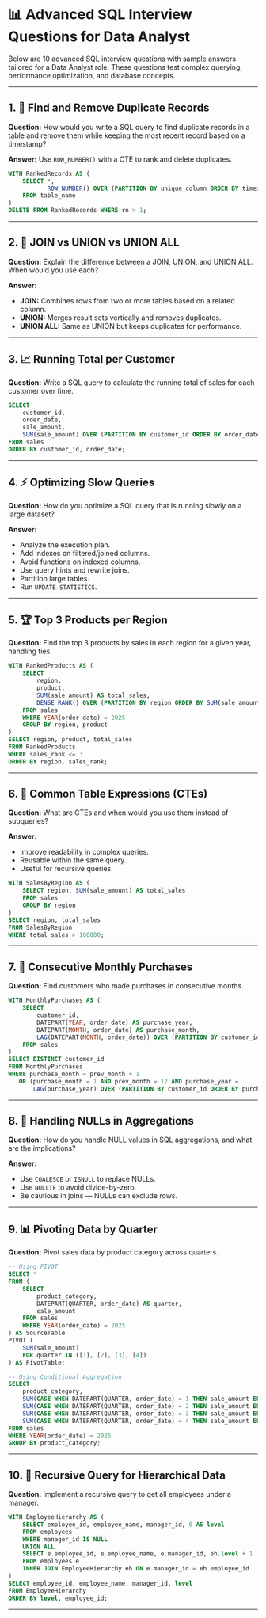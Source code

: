 
# 📊 Advanced SQL Interview Questions for Data Analyst

Below are 10 advanced SQL interview questions with sample answers tailored for a Data Analyst role. These questions test complex querying, performance optimization, and database concepts.

---

## 1. 🔁 Find and Remove Duplicate Records

**Question:** How would you write a SQL query to find duplicate records in a table and remove them while keeping the most recent record based on a timestamp?

**Answer:** Use `ROW_NUMBER()` with a CTE to rank and delete duplicates.

```sql
WITH RankedRecords AS (
    SELECT *,
           ROW_NUMBER() OVER (PARTITION BY unique_column ORDER BY timestamp_column DESC) AS rn
    FROM table_name
)
DELETE FROM RankedRecords WHERE rn > 1;
```

---

## 2. 🔗 JOIN vs UNION vs UNION ALL

**Question:** Explain the difference between a JOIN, UNION, and UNION ALL. When would you use each?

**Answer:**

- **JOIN:** Combines rows from two or more tables based on a related column.
- **UNION:** Merges result sets vertically and removes duplicates.
- **UNION ALL:** Same as UNION but keeps duplicates for performance.

---

## 3. 📈 Running Total per Customer

**Question:** Write a SQL query to calculate the running total of sales for each customer over time.

```sql
SELECT 
    customer_id,
    order_date,
    sale_amount,
    SUM(sale_amount) OVER (PARTITION BY customer_id ORDER BY order_date) AS running_total
FROM sales
ORDER BY customer_id, order_date;
```

---

## 4. ⚡ Optimizing Slow Queries

**Question:** How do you optimize a SQL query that is running slowly on a large dataset?

**Answer:**
- Analyze the execution plan.
- Add indexes on filtered/joined columns.
- Avoid functions on indexed columns.
- Use query hints and rewrite joins.
- Partition large tables.
- Run `UPDATE STATISTICS`.

---

## 5. 🏆 Top 3 Products per Region

**Question:** Find the top 3 products by sales in each region for a given year, handling ties.

```sql
WITH RankedProducts AS (
    SELECT 
        region,
        product,
        SUM(sale_amount) AS total_sales,
        DENSE_RANK() OVER (PARTITION BY region ORDER BY SUM(sale_amount) DESC) AS sales_rank
    FROM sales
    WHERE YEAR(order_date) = 2025
    GROUP BY region, product
)
SELECT region, product, total_sales
FROM RankedProducts
WHERE sales_rank <= 3
ORDER BY region, sales_rank;
```

---

## 6. 🧱 Common Table Expressions (CTEs)

**Question:** What are CTEs and when would you use them instead of subqueries?

**Answer:**
- Improve readability in complex queries.
- Reusable within the same query.
- Useful for recursive queries.

```sql
WITH SalesByRegion AS (
    SELECT region, SUM(sale_amount) AS total_sales
    FROM sales
    GROUP BY region
)
SELECT region, total_sales
FROM SalesByRegion
WHERE total_sales > 100000;
```

---

## 7. 📅 Consecutive Monthly Purchases

**Question:** Find customers who made purchases in consecutive months.

```sql
WITH MonthlyPurchases AS (
    SELECT 
        customer_id,
        DATEPART(YEAR, order_date) AS purchase_year,
        DATEPART(MONTH, order_date) AS purchase_month,
        LAG(DATEPART(MONTH, order_date)) OVER (PARTITION BY customer_id ORDER BY order_date) AS prev_month
    FROM sales
)
SELECT DISTINCT customer_id
FROM MonthlyPurchases
WHERE purchase_month = prev_month + 1
   OR (purchase_month = 1 AND prev_month = 12 AND purchase_year = 
       LAG(purchase_year) OVER (PARTITION BY customer_id ORDER BY purchase_year, purchase_month) + 1);
```

---

## 8. 🚫 Handling NULLs in Aggregations

**Question:** How do you handle NULL values in SQL aggregations, and what are the implications?

**Answer:**
- Use `COALESCE` or `ISNULL` to replace NULLs.
- Use `NULLIF` to avoid divide-by-zero.
- Be cautious in joins — NULLs can exclude rows.

---

## 9. 📊 Pivoting Data by Quarter

**Question:** Pivot sales data by product category across quarters.

```sql
-- Using PIVOT
SELECT *
FROM (
    SELECT 
        product_category,
        DATEPART(QUARTER, order_date) AS quarter,
        sale_amount
    FROM sales
    WHERE YEAR(order_date) = 2025
) AS SourceTable
PIVOT (
    SUM(sale_amount)
    FOR quarter IN ([1], [2], [3], [4])
) AS PivotTable;

-- Using Conditional Aggregation
SELECT 
    product_category,
    SUM(CASE WHEN DATEPART(QUARTER, order_date) = 1 THEN sale_amount ELSE 0 END) AS Q1,
    SUM(CASE WHEN DATEPART(QUARTER, order_date) = 2 THEN sale_amount ELSE 0 END) AS Q2,
    SUM(CASE WHEN DATEPART(QUARTER, order_date) = 3 THEN sale_amount ELSE 0 END) AS Q3,
    SUM(CASE WHEN DATEPART(QUARTER, order_date) = 4 THEN sale_amount ELSE 0 END) AS Q4
FROM sales
WHERE YEAR(order_date) = 2025
GROUP BY product_category;
```

---

## 10. 🧠 Recursive Query for Hierarchical Data

**Question:** Implement a recursive query to get all employees under a manager.

```sql
WITH EmployeeHierarchy AS (
    SELECT employee_id, employee_name, manager_id, 0 AS level
    FROM employees
    WHERE manager_id IS NULL
    UNION ALL
    SELECT e.employee_id, e.employee_name, e.manager_id, eh.level + 1
    FROM employees e
    INNER JOIN EmployeeHierarchy eh ON e.manager_id = eh.employee_id
)
SELECT employee_id, employee_name, manager_id, level
FROM EmployeeHierarchy
ORDER BY level, employee_id;
```

---

